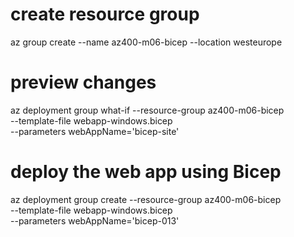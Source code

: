 # create resource group

az group create --name az400-m06-bicep --location westeurope

# preview changes
az deployment group what-if --resource-group az400-m06-bicep \
   --template-file webapp-windows.bicep \
   --parameters webAppName='bicep-site'

# deploy the web app using Bicep
az deployment group create --resource-group az400-m06-bicep \
   --template-file webapp-windows.bicep \
   --parameters webAppName='bicep-013'